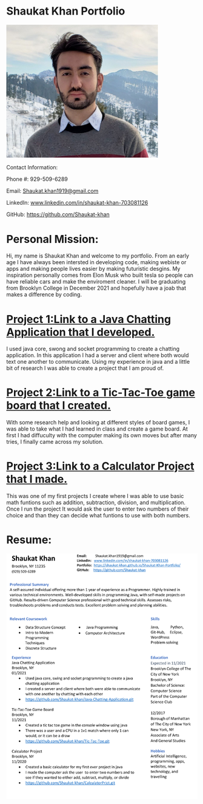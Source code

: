 # Shaukat Khan Portfolio

<img src="Resume/CS%20HEAD%20PIC.jpg" width = "400">

Contact Information:

Phone #:    929-509-6289

Email:      Shaukat.khan1919@gmail.com

LinkedIn:   www.linkedin.com/in/shaukat-khan-703081126

GitHub:     https://github.com/Shaukat-khan


# Personal Mission:
Hi, my name is Shaukat Khan and welcome to my portfolio. From an early age I have always been intersted in developing code, making webiste or apps and making people lives easier by making futuristic desgins. My inspiration personally comes from Elon Musk who built tesla so people can have reliable cars and make the enviroment cleaner. I will be graduating from Brooklyn College in December 2021 and hopefully have a joab that makes a difference by coding. 

# [Project 1:Link to a Java Chatting Application that I developed.](https://github.com/Shaukat-khan/Java-Chatting-Application.git)
I used java core, swong and socket programming to create a chatting application. In this application I had a server and client where both would text one another to communicate. Using my experience in java and a little bit of research I was able to create a project that I am proud of. 

# [Project 2:Link to a Tic-Tac-Toe game board that I created.](https://github.com/Shaukat-khan/Lab6.git)
With some research help and looking at different styles of board games, I was able to take what I had learned in class and create a game board. At first I had diffuculty with the computer making its own moves but after many tries, I finally came across my solution. 

# [Project 3:Link to a Calculator Project that I made.](https://github.com/Shaukat-khan/CalculatorPrjct.git)
This was one of my first projects I create where I was able to use basic math funtions such as addition, subtraction, division, and multiplication. Once I run the project It would ask the user to enter two numbers of their choice and than they can decide what funtions to use with both numbers.

# Resume:

![](Resume/CS%20Resume%20PIC.png)
